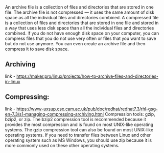 An archive file is a collection of files and directories that are stored in one file. The archive file is not compressed — it uses the same amount of disk space as all the individual files and directories combined. A compressed file is a collection of files and directories that are stored in one file and stored in a way that uses less disk space than all the individual files and directories combined. If you do not have enough disk space on your computer, you can compress files that you do not use very often or files that you want to save but do not use anymore. You can even create an archive file and then compress it to save disk space. 

## Archiving
link - https://maker.pro/linux/projects/how-to-archive-files-and-directories-in-linux


## Compressing:
link - https://www-uxsup.csx.cam.ac.uk/pub/doc/redhat/redhat7.3/rhl-gsg-en-7.3/s1-managing-compressing-archiving.html
Compression tools: gzip, bzip2, or zip.
The bzip2 compression tool is recommended because it provides the most compression and is found on most UNIX-like operating systems. The gzip compression tool can also be found on most UNIX-like operating systems. If you need to transfer files between Linux and other operating system such as MS Windows, you should use zip because it is more commonly used on these other operating systems.
